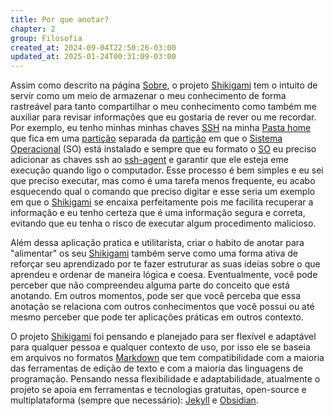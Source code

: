 ```yaml
---
title: Por que anotar?
chapter: 2
group: Filosofia
created_at: 2024-09-04T22:50:26-03:00
updated_at: 2025-01-24T00:31:09-03:00
---
```


Assim como descrito na página [Sobre](../sobre.html), o projeto [Shikigami](content/retorno/2024/07/26/Shikigami.md) tem o intuito de servir como um meio de armazenar o meu conhecimento de forma rastreável para tanto compartilhar o meu conhecimento como também me auxiliar para revisar informações que eu gostaria de rever ou me recordar. Por exemplo, eu tenho minhas minhas chaves [SSH](content/atomos/2024/07/26/SSH.md) na minha [Pasta home](content/atomos/2024/07/14/Pasta_home.md) que fica em uma [partição](content/atomos/2024/09/04/Partição.md) separada da [partição](content/atomos/2024/09/04/Partição.md) em que o [Sistema Operacional](content/entrada/2024/08/04/Sistema_Operacional.md) (SO) está instalado e sempre que eu formato o [SO](content/entrada/2024/08/04/Sistema_Operacional.md) eu preciso adicionar as chaves ssh ao [ssh-agent](content/entrada/2024/07/08/ssh_agent.md) e garantir que ele esteja eme execução quando ligo o computador. Esse processo é bem simples e eu sei que preciso executar, mas como é uma tarefa menos frequente, eu acabo esquecendo qual o comando que preciso digitar e esse seria um exemplo em que o [Shikigami](content/retorno/2024/07/26/Shikigami.md) se encaixa perfeitamente pois me facilita recuperar a informação e eu tenho certeza que é uma informação segura e correta, evitando que eu tenha o risco de executar algum procedimento malicioso. 

Além dessa aplicação pratica e utilitarista, criar o habito de anotar para "alimentar" os seu [Shikigami](content/retorno/2024/07/26/Shikigami.md) também serve como uma forma ativa de reforçar seu aprendizado por te fazer estruturar as suas ideias sobre o que aprendeu e ordenar de maneira lógica e coesa. Eventualmente, você pode perceber que não compreendeu alguma parte do conceito que está anotando. Em outros momentos, pode ser que você perceba que essa anotação se relaciona com outros conhecimentos que você possui ou até mesmo perceber que pode ter aplicações práticas em outros contexto.

O projeto [Shikigami](content/retorno/2024/07/26/Shikigami.md) foi pensando e planejado para ser flexível e adaptável para qualquer pessoa e qualquer contexto de uso, por isso ele se baseia em arquivos no formatos [Markdown](content/atomos/2024/07/08/Markdown.md) que tem compatibilidade com a maioria das ferramentas de edição de texto e com a maioria das linguagens de programação. Pensando nessa flexibilidade e adaptabilidade, atualmente o projeto se apoia em ferramentas e tecnologias gratuitas, open-source e multiplataforma (sempre que necessário): [Jekyll](content/entrada/2024/07/10/Jekyll.md) e [Obsidian](content/entrada/2024/07/08/Obsidian.md).